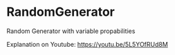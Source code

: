 # RandomGenerator
Random Generator with variable propabilities

Explanation on Youtube: https://youtu.be/5L5YOfRUd8M
